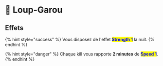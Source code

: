 # 🔴 Loup-Garou

## Effets

{% hint style="success" %}
Vous disposez de l'effet <mark style="color:blue;">**Strength 1**</mark> la nuit.
{% endhint %}

{% hint style="danger" %}
Chaque kill vous rapporte **2 minutes** de <mark style="color:blue;">**Speed 1**</mark>.
{% endhint %}
